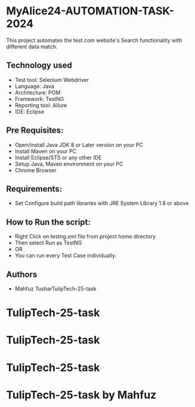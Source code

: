 # MyAlice24-AUTOMATION-TASK-2024
This project automates the test.com website's
Search functionality with different data match.

## Technology used
  
- Test tool:  Selenium Webdriver 
- Language: Java  
- Architecture: POM
- Framework: TestNG
- Reporting tool: Allure
- IDE: Eclipse  

## Pre Requisites:
  
- Open/install Java JDK 8 or Later version on your PC  
- Install Maven on your PC   
- Install Eclipse/STS or any other IDE  
- Setup Java, Maven environment on your PC  
- Chrome Browser

## Requirements:
- Set Configure build path libraries with JRE System Library 1.8 or above 

## How to Run the script:
- Right Click on testng.xml file from project home directory
- Then select Run as TestNG
- OR
- You can run every Test Case individually.

## Authors

- Mahfuz TusharTulipTech-25-task
# TulipTech-25-task
# TulipTech-25-task
# TulipTech-25-task
# TulipTech-25-task by Mahfuz
